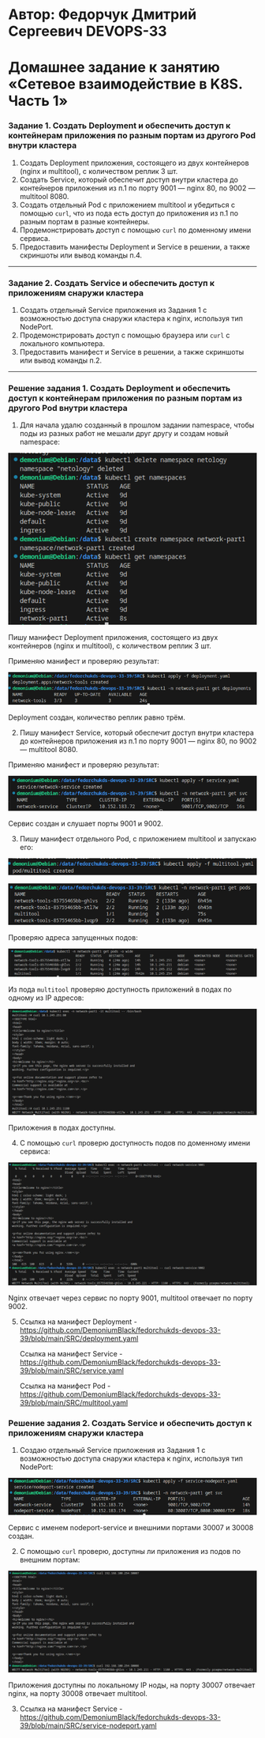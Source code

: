 # Автор: Федорчук Дмитрий Сергеевич DEVOPS-33

# Домашнее задание к занятию «Сетевое взаимодействие в K8S. Часть 1»

### Задание 1. Создать Deployment и обеспечить доступ к контейнерам приложения по разным портам из другого Pod внутри кластера

1. Создать Deployment приложения, состоящего из двух контейнеров (nginx и multitool), с количеством реплик 3 шт.
2. Создать Service, который обеспечит доступ внутри кластера до контейнеров приложения из п.1 по порту 9001 — nginx 80, по 9002 — multitool 8080.
3. Создать отдельный Pod с приложением multitool и убедиться с помощью `curl`, что из пода есть доступ до приложения из п.1 по разным портам в разные контейнеры.
4. Продемонстрировать доступ с помощью `curl` по доменному имени сервиса.
5. Предоставить манифесты Deployment и Service в решении, а также скриншоты или вывод команды п.4.

------

### Задание 2. Создать Service и обеспечить доступ к приложениям снаружи кластера

1. Создать отдельный Service приложения из Задания 1 с возможностью доступа снаружи кластера к nginx, используя тип NodePort.
2. Продемонстрировать доступ с помощью браузера или `curl` с локального компьютера.
3. Предоставить манифест и Service в решении, а также скриншоты или вывод команды п.2.

------

### Решение задания 1. Создать Deployment и обеспечить доступ к контейнерам приложения по разным портам из другого Pod внутри кластера

1. Для начала удалю созданный в прошлом задании namespace, чтобы поды из разных работ не мешали друг другу и создам новый namespace:

![img_1](IMG/img_1.png)

Пишу манифест Deployment приложения, состоящего из двух контейнеров (nginx и multitool), с количеством реплик 3 шт.

Применяю манифест и проверяю результат:

![img_2](IMG/img_2.png)

Deployment создан, количество реплик равно трём.

2. Пишу манифест Service, который обеспечит доступ внутри кластера до контейнеров приложения из п.1 по порту 9001 — nginx 80, по 9002 — multitool 8080.

Применяю манифест и проверяю результат:

![img_3](IMG/img_3.png)

Сервис создан и слушает порты 9001 и 9002.

3. Пишу манифест отдельного Pod, с приложением multitool и запускаю его:

![img_4](IMG/img_4.png)

![img_5](IMG/img_5.png)

Проверяю адреса запущенных подов:

![img_6](IMG/img_6.png)

Из пода `multitool` проверяю доступность приложений в подах по одному из IP адресов:

![img_7](IMG/img_7.png)

Приложения в подах доступны.

4. С помощью `curl` проверю доступность подов по доменному имени сервиса:

![img_8](IMG/img_8.png)

Nginx отвечает через сервис по порту 9001, multitool отвечает по порту 9002.

5. Ссылка на манифест Deployment - https://github.com/DemoniumBlack/fedorchukds-devops-33-39/blob/main/SRC/deployment.yaml

   Ссылка на манифест Service - https://github.com/DemoniumBlack/fedorchukds-devops-33-39/blob/main/SRC/service.yaml

   Ссылка на манифест Pod - https://github.com/DemoniumBlack/fedorchukds-devops-33-39/blob/main/SRC/multitool.yaml

### Решение задания 2. Создать Service и обеспечить доступ к приложениям снаружи кластера

1. Создаю отдельный Service приложения из Задания 1 с возможностью доступа снаружи кластера к nginx, используя тип NodePort:

![img_9](IMG/img_9.png)

Сервис с именем nodeport-service и внешними портами 30007 и 30008 создан.

2. С помощью `curl` проверю, доступны ли приложения из подов по внешним портам:

![img_10](IMG/img_10.png)

Приложения доступны по локальному IP ноды, на порту 30007 отвечает nginx, на порту 30008 отвечает multitool.

3. Ссылка на манифест Service - https://github.com/DemoniumBlack/fedorchukds-devops-33-39/blob/main/SRC/service-nodeport.yaml